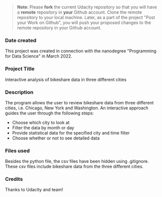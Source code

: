 >**Note**: Please **fork** the current Udacity repository so that you will have a **remote** repository in **your** Github account. Clone the remote repository to your local machine. Later, as a part of the project "Post your Work on Github", you will push your proposed changes to the remote repository in your Github account.

### Date created
This project was created in connection with the nanodegree "Programming for Data Science" in March 2022.

### Project Title
Interactive analysis of bikeshare data in three different cities

### Description
The program allows the user to review bikeshare data from three different cities, i.e. Chicago, New York and Washington.
An interactive approach guides the user through the following steps:
- Choose which city to look at
- Filter the data by month or day
- Provide statistical data for the specified city and time filter
- Choose whether or not to see detailed data

### Files used
Besides the python file, the csv files have been hidden using .gitignore.
These csv files include bikeshare data from the three different cities.

### Credits
Thanks to Udacity and team!
